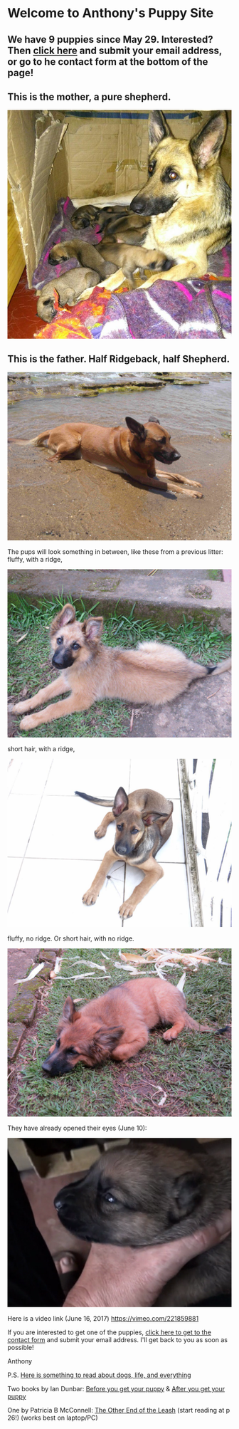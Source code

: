 # Welcome to Anthony's Puppy Site  
## We have 9 puppies since May 29. Interested? Then [click here](contactform.html) and submit your email address, or go to he contact form at the bottom of the page!

## This is the mother, a pure shepherd.
![Bella with nine](./BellaWithNinePuppies.JPG)
## This is the father. Half Ridgeback, half Shepherd.
![Nero](./Nero.JPG)

The pups will look something in between, like these from a previous litter:
fluffy, with a ridge,

![pups1.Runde](./mix1.JPG)

short hair, with a ridge,

![pups1.Runde](./mix2.JPG)

fluffy, no ridge. Or short hair, with no ridge. 

![pups1.Runde](./mix3.JPG)

They have already opened their eyes (June 10): 

![eyes open](./eyes_open.PNG)

Here is a video link (June 16, 2017) https://vimeo.com/221859881


If you are interested to get one of the puppies, [click here to get to the contact form](./contactform.html) and submit your email address. I'll get back to you as soon as possible! 

Anthony

P.S. [Here is something to read about dogs, life, and everything](https://archive.org/download/DontShootTheDog/Dont-shoot-the-dog.pdf)

Two books by Ian Dunbar: [Before you get your puppy](http://www.dogstardaily.com/files/downloads/BEFORE_You_Get_Your_Puppy.pdf) & [After you get your puppy](http://www.dogstardaily.com/files/downloads/AFTER_You_Get_Your_Puppy.pdf)

One by Patricia B McConnell: [The Other End of the Leash](https://www.scribd.com/doc/76581766/The-Other-End-of-the-Leash#page=26) (start reading at p 26!) (works best on laptop/PC)

